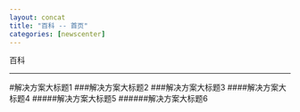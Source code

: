 ```yaml
---
layout: concat
title: "百科 -- 首页"
categories: [newscenter]
---
```

百科
<hr/>
#解决方案大标题1
###解决方案大标题2
###解决方案大标题3
####解决方案大标题4
#####解决方案大标题5
######解决方案大标题6